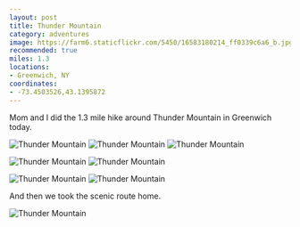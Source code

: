 ```yaml
---
layout: post
title: Thunder Mountain
category: adventures
image: https://farm6.staticflickr.com/5450/16583180214_ff0339c6a6_b.jpg
recommended: true
miles: 1.3
locations:
- Greenwich, NY
coordinates:
- -73.4503526,43.1395872
---
```


Mom and I did the 1.3 mile hike around Thunder Mountain in Greenwich today.

<div class="photos">
<img src="https://farm8.staticflickr.com/7590/16585431573_d7a0d6bae5_b.jpg" class="img-half" alt="Thunder Mountain">
<img src="https://farm9.staticflickr.com/8741/17018075530_e76e267d06_b.jpg" class="img-half" alt="Thunder Mountain">

<img src="https://farm6.staticflickr.com/5450/16583180214_ff0339c6a6_b.jpg" alt="Thunder Mountain">

<img src="https://farm9.staticflickr.com/8694/16585425183_0546e97443_b.jpg" class="img-wide" alt="Thunder Mountain"> <img src="https://farm9.staticflickr.com/8779/17179682896_a04c70f945_b.jpg" class="img-tall" alt="Thunder Mountain">

<img src="https://farm9.staticflickr.com/8776/17018084870_9861212c9a_b.jpg" class="img-tall" alt="Thunder Mountain"> <img src="https://farm8.staticflickr.com/7651/17203957052_053aee4930_b.jpg" class="img-wide" alt="Thunder Mountain">
</div>

And then we took the scenic route home.

<div class="photos">
<img src="https://farm8.staticflickr.com/7645/17018077520_370299e0f3_b.jpg" alt="Thunder Mountain">
</div>
